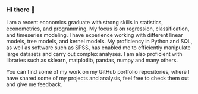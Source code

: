 ### Hi there 👋

I am a recent economics graduate with strong skills in statistics, econometrics, and programming. My focus is on regression, classification, and timeseries modeling. I have experience working with different linear models, tree models, and kernel models. My proficiency in Python and SQL, as well as software such as SPSS, has enabled me to efficiently manipulate large datasets and carry out complex analyses. I am also proficient with libraries such as sklearn, matplotlib, pandas, numpy and many others. 

You can find some of my work on my GitHub portfolio repositories, where I have shared some of my projects and analysis, feel free to check them out and give me feedback.

